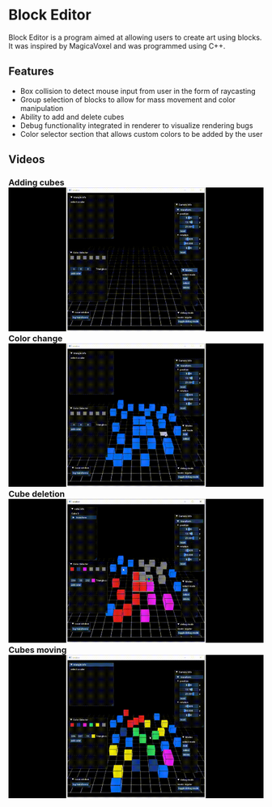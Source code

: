 # Block Editor

Block Editor is a program aimed at allowing users to create art using blocks. It was inspired by MagicaVoxel and was programmed using C++.

## Features

-   Box collision to detect mouse input from user in the form of raycasting
-   Group selection of blocks to allow for mass movement and color manipulation
-   Ability to add and delete cubes
-   Debug functionality integrated in renderer to visualize rendering bugs
-   Color selector section that allows custom colors to be added by the user

## Videos

<h3>Adding cubes
<img src="vids/addingCubes.gif">
Color change
<img src="vids/changingColors.gif">
Cube deletion
<img src="vids/cubeDeletion.gif">
Cubes moving
<img src="vids/cubeMove.gif">
</h3>
